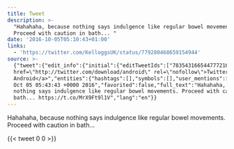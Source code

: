 ```yaml
---
title: Tweet
description: >-
  "Hahahaha, because nothing says indulgence like regular bowel movements.
  Proceed with caution in bath... "
date: '2016-10-05T05:10:43+01:00'
links:
  - 'https://twitter.com/KelloggsUK/status/779280468659154944'
source: >-
  {"tweet":{"edit_info":{"initial":{"editTweetIds":["783543166544777216"],"editableUntil":"2016-10-05T06:43:43.089Z","editsRemaining":"5","isEditEligible":true}},"retweeted":false,"source":"<a
  href=\"http://twitter.com/download/android\" rel=\"nofollow\">Twitter for
  Android</a>","entities":{"hashtags":[],"symbols":[],"user_mentions":[],"urls":[{"url":"https://t.co/MrX9Ft9l1V","expanded_url":"https://twitter.com/KelloggsUK/status/779280468659154944","display_url":"twitter.com/KelloggsUK/sta…","indices":["104","127"]}]},"display_text_range":["0","127"],"favorite_count":"0","id_str":"783543166544777216","truncated":false,"retweet_count":"0","id":"783543166544777216","possibly_sensitive":false,"created_at":"Wed
  Oct 05 05:43:43 +0000 2016","favorited":false,"full_text":"Hahahaha, because
  nothing says indulgence like regular bowel movements. Proceed with caution in
  bath... https://t.co/MrX9Ft9l1V","lang":"en"}}
---
```

Hahahaha, because nothing says indulgence like regular bowel movements. Proceed with caution in bath... 
    
{{< tweet 0 0 >}}
    
